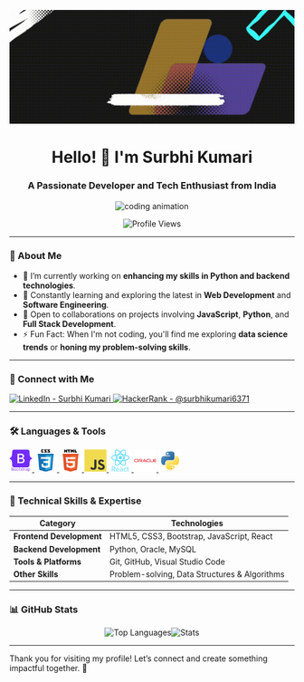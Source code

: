 <p align="center">
  <img src="https://github.com/surbhiadri/surbhiadri/blob/main/subu.gif?raw=true" alt="GitHub Header" />
</p>

<h1 align="center">Hello! 👋 I'm Surbhi Kumari</h1>
<h3 align="center">A Passionate Developer and Tech Enthusiast from India</h3>

<p align="center">
  <img align="center" width="400" alt="coding animation" src="https://media.tenor.com/QVC1Nmb9TwUAAAAi/coding.gif">
</p>

<p align="center">
  <img src="https://komarev.com/ghpvc/?username=surbhiadri&label=Profile%20views&color=0e75b6&style=flat" alt="Profile Views" />
</p>

---

### 🌟 About Me
- 🔭 I’m currently working on **enhancing my skills in Python and backend technologies**.
- 🌱 Constantly learning and exploring the latest in **Web Development** and **Software Engineering**.
- 👯 Open to collaborations on projects involving **JavaScript**, **Python**, and **Full Stack Development**.
- ⚡ Fun Fact: When I'm not coding, you'll find me exploring **data science trends** or **honing my problem-solving skills**.

---

### 🔗 Connect with Me
<p align="left">
  <a href="https://linkedin.com/in/surbhi-kumari-34a349202" target="_blank">
    <img src="https://raw.githubusercontent.com/rahuldkjain/github-profile-readme-generator/master/src/images/icons/Social/linked-in-alt.svg" alt="LinkedIn - Surbhi Kumari" height="30" width="40" />
  </a>
  <a href="https://www.hackerrank.com/surbhikumari6371" target="_blank">
    <img src="https://raw.githubusercontent.com/rahuldkjain/github-profile-readme-generator/master/src/images/icons/Social/hackerrank.svg" alt="HackerRank - @surbhikumari6371" height="30" width="40" />
  </a>
</p>

---

### 🛠️ Languages & Tools
<p align="left">
  <a href="https://getbootstrap.com" target="_blank" rel="noreferrer">
    <img src="https://raw.githubusercontent.com/devicons/devicon/master/icons/bootstrap/bootstrap-plain-wordmark.svg" alt="Bootstrap" width="40" height="40"/>
  </a>
  <a href="https://www.w3schools.com/css/" target="_blank" rel="noreferrer">
    <img src="https://raw.githubusercontent.com/devicons/devicon/master/icons/css3/css3-original-wordmark.svg" alt="CSS3" width="40" height="40"/>
  </a>
  <a href="https://www.w3.org/html/" target="_blank" rel="noreferrer">
    <img src="https://raw.githubusercontent.com/devicons/devicon/master/icons/html5/html5-original-wordmark.svg" alt="HTML5" width="40" height="40"/>
  </a>
  <a href="https://developer.mozilla.org/en-US/docs/Web/JavaScript" target="_blank" rel="noreferrer">
    <img src="https://raw.githubusercontent.com/devicons/devicon/master/icons/javascript/javascript-original.svg" alt="JavaScript" width="40" height="40"/>
  </a>
  <a href="https://reactjs.org/" target="_blank" rel="noreferrer">
    <img src="https://raw.githubusercontent.com/devicons/devicon/master/icons/react/react-original-wordmark.svg" alt="React" width="40" height="40"/>
  </a>
  <a href="https://www.oracle.com/" target="_blank" rel="noreferrer">
    <img src="https://raw.githubusercontent.com/devicons/devicon/master/icons/oracle/oracle-original.svg" alt="Oracle" width="40" height="40"/>
  </a>
  <a href="https://www.python.org" target="_blank" rel="noreferrer">
    <img src="https://raw.githubusercontent.com/devicons/devicon/master/icons/python/python-original.svg" alt="Python" width="40" height="40"/>
  </a>
</p>

---

<!---### 🚀 Projects & Achievements
- **Project 1:** [Project Name](#) - A brief description of a noteworthy project, your role, and any specific technology used.
- **Project 2:** [Project Name](#) - Details about a project where you solved a challenging problem or used a unique approach.
- **Achievement 1:** Recognized for [achievement or contribution], showcasing [skill or technology].

---
-->
### 💼 Technical Skills & Expertise
| **Category**            | **Technologies**                                                                                |
|-------------------------|-------------------------------------------------------------------------------------------------|
| **Frontend Development**| HTML5, CSS3, Bootstrap, JavaScript, React                                                       |
| **Backend Development** | Python, Oracle, MySQL                                                                          |
| **Tools & Platforms**   | Git, GitHub, Visual Studio Code                                                                |
| **Other Skills**        | Problem-solving, Data Structures & Algorithms                                                  |

---

### 📊 GitHub Stats
<div style="display: flex; justify-content: center;">
  <img align="left" src="https://github-readme-stats.vercel.app/api/top-langs?username=surbhiadri&show_icons=true&locale=en&layout=compact" alt="Top Languages" />
  <img src="https://github-readme-stats.vercel.app/api?username=surbhiadri&show_icons=true&locale=en" alt="Stats" />
</div>

---

<!---### 🏆 Certifications & Training
- **Certification 1:** [Certificate Title](#) - A brief mention of the certificate and relevance to your skills.
- **Course 1:** [Course Name](#) - Completed training that enhanced expertise in [technology or concept].
---
-->

Thank you for visiting my profile! Let’s connect and create something impactful together. 🚀
